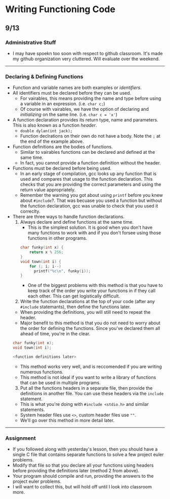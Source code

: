 # Writing Functioning Code
## 9/13

### Administrative Stuff
 * I may have spoekn too soon with respect to github classroom. It's made my github organization very cluttered. Will evaluate over the weekend.
---

### Declaring & Defining Functions
 * Function and variable names are both examples or _identifiers_.
 * All identifiers must be declared before they can be used.
   * For vairables, this means providing the name and type before using a variable in an expression. (i.e. `char c;`)
   * Of course with vairables, we have the option of declaring and _initializing_ on the same line. (i.e. `char c = 'x'`)
 * A function declaration provides its return type, name and parameters. This is also known as a function _header_.
   * `double dylan(int jack);`
   * Function declrations on their own do not have a body. Note the `;` at the end of the example above.
 * Function definitions are the bodies of functions.
   * Similar to vairables functions can be declared and defined at the same time.
   * In fact, you cannot provide a function definition without the header.
 * Functions must be declared before being used.
   * In an early stage of compilation, gcc looks up any function that is used and compares that usage to the function declaration. This checks that you are providing the correct parameters and using the return value appropriately.
   * Remember the warning you got about using `printf` before you knew about `#include`?. That was becuase you used a function but without the function declaration, gcc was unable to check that you used it correclty.
 * There are three ways to handle function declarations.
   1. Always declare and define functions at the same time.
      * This is the simplest solution. It is good when you don't have many functions to work with and if you don't forsee using those functions in other programs.
      ```C
      char funky(int x) {
          return x % 256;
      }
      void town(int i) {
          for (; i; i--)
            printf("%c\n", funky(i));
      }
      ```
      * One of the biggest problems with this method is that you have to keep track of the order you write your functions in if they call each other. This can get logistically difficult.
   2. Write the function declarations at the top of your code (after any `#include` statemants), then define the functions later.
     * When providing the definitions, you will still need to repeat the header.
     * Major benefit to this method is that you do not need to worry about the order for defining the functions. Since you've declared them all ahead of time, you're in the clear.
     ```C
     char funky(int x);
     void town(int i);

     <function definitions later>
     ```
     * This method works very well, and is reccomended if you are writing numerous functions.
     * This method is not ideal if you want to write a library of functions that can be used in multiple programs.
   3. Put all the functions headers in a separate file, then provide the definitions in another file. You can use these headers via the `include` statement.
     * This is what you're doing with `#include <stdio.h>` and similar statements.
     * System header files use `<>`, custom header files use `""`.
     * We'll go over this method in more detail later.
---

### Assignment
 * If you followed along with yesterday's lesson, then you should have a single C file that contains separate functions to solve a few project euler problems.
 * Modify that file so that you declare all your functions using headers before providing the definitions later (method 2 from above).
 * Your program should compile and run, providing the answers to the project euler problems.
 * I will want to collect this, but will hold off until I look into classroom more.
